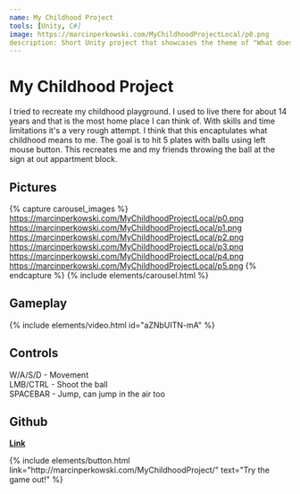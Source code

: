 ```yaml
---
name: My Childhood Project
tools: [Unity, C#]
image: https://marcinperkowski.com/MyChildhoodProjectLocal/p0.png
description: Short Unity project that showcases the theme of "What does your childhood mean to you?"
---
```


# My Childhood Project

I tried to recreate my childhood playground. I used to live there for about 14 years and that is the most home place I can think of. With skills and time limitations it's a very rough attempt. I think that this encaptulates what childhood means to me. The goal is to hit 5 plates with balls using left mouse button. This recreates me and my friends throwing the ball at the sign at out appartment block.


## Pictures

{% capture carousel_images %}
https://marcinperkowski.com/MyChildhoodProjectLocal/p0.png
https://marcinperkowski.com/MyChildhoodProjectLocal/p1.png
https://marcinperkowski.com/MyChildhoodProjectLocal/p2.png
https://marcinperkowski.com/MyChildhoodProjectLocal/p3.png
https://marcinperkowski.com/MyChildhoodProjectLocal/p4.png
https://marcinperkowski.com/MyChildhoodProjectLocal/p5.png
{% endcapture %}
{% include elements/carousel.html %}

## Gameplay

{% include elements/video.html id="aZNbUITN-mA" %}

## Controls

W/A/S/D  - Movement\
LMB/CTRL - Shoot the ball\
SPACEBAR - Jump, can jump in the air too

## Github

[**Link**](https://github.com/marcinperkow/MyChildhoodProject)

<p class="text-center" style="display: flex;justify-content: center;">
{% include elements/button.html link="http://marcinperkowski.com/MyChildhoodProject/" text="Try the game out!" %}
</p>